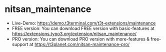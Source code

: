 # nitsan_maintenance

- Live-Demo: https://demo.t3terminal.com/t3t-extensions/maintenance
- FREE version: You can download FREE version with basic-features at https://extensions.typo3.org/extension/nitsan_maintenance/
- PRO version: You can download PRO version with more-features & free-support at https://t3planet.com/nitsan-maintenance-pro/
